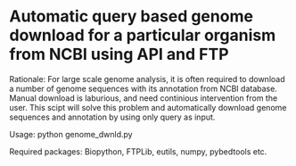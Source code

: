
# Automatic query based genome download for a particular organism from NCBI using API and FTP

Rationale: For large scale genome analysis, it is often required to download a number of genome sequences with its annotation from NCBI database. Manual download is laburious, and need continious intervention from the user. This scipt will solve this problem and automatically download genome sequences and annotation by using only query as input.

Usage: python genome_dwnld.py

Required packages: Biopython, FTPLib, eutils, numpy, pybedtools etc.


